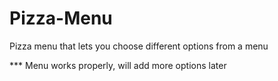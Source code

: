 # Pizza-Menu
Pizza menu that lets you choose different options from a menu

*** Menu works properly, will add more options later
